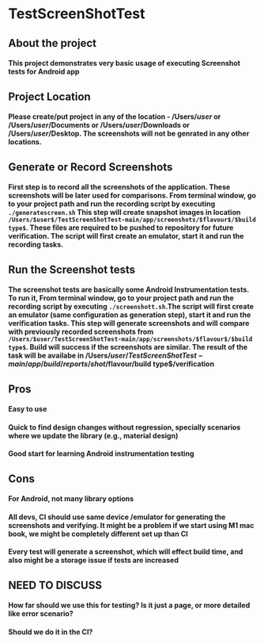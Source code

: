 # TestScreenShotTest

## About the project
#### This project demonstrates very basic usage of executing Screenshot tests for Android app

## Project Location
#### Please create/put project in any of the location - /Users/$user$ or /Users/$user$/Documents or /Users/$user$/Downloads or /Users/$user$/Desktop. The screenshots will not be genrated in any other locations.

## Generate or Record Screenshots
#### First step is to record all the screenshots of the application. These screenshots will be later used for comparisons. From terminal window, go to your project path and run the recording script by executing `./generatescreen.sh` This step will create snapshot images in location  `/Users/$user$/TestScreenShotTest-main/app/screenshots/$flavour$/$build type$`. These files are required to be pushed to repository for future verification. The script will first create an emulator, start it and run the recording tasks.


## Run the Screenshot tests
#### The screenshot tests are basically some Android Instrumentation tests. To run it, From terminal window, go to your project path and run the recording script by executing `./screenshott.sh`.The script will first create an emulator (same configuration as generation step), start it and run the verification tasks. This step will generate screenshots and will compare with previously recorded screenshots from `/Users/$user/TestScreenShotTest-main/app/screenshots/$flavour$/$build type$`. Build will success if the screenshots are similar. The result of the task will be availabe in /Users/$user/TestScreenShotTest-main/app/build/reports/shot/$flavour$/$build type$/verification 

## Pros
#### Easy to use
#### Quick to find design changes without regression, specially scenarios where we update the library (e.g., material design)
#### Good start for learning Android instrumentation testing

## Cons
#### For Android, not many library options
#### All devs, CI should use same device /emulator for generating the screenshots and verifying. It might be a problem if we start using M1 mac book, we might be completely different set up than CI
#### Every test will generate a screenshot, which will effect build time, and also might be a storage issue if tests are increased

## NEED TO DISCUSS
#### How far should we use this for testing? Is it just a page, or more detailed like error scenario?
#### Should we do it in the CI?
